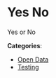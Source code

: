 # Yes No


Yes or No



**Categories**:
- [Open Data](https://github.com/apis-list/apis-list#open-data)
- [Testing](https://github.com/apis-list/apis-list#testing)





